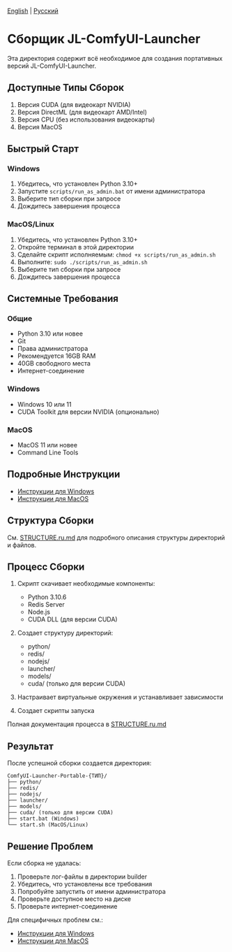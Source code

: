 [English](README.md) | [Русский](README.ru.md)

# Сборщик JL-ComfyUI-Launcher

Эта директория содержит всё необходимое для создания портативных версий JL-ComfyUI-Launcher.

## Доступные Типы Сборок

1. Версия CUDA (для видеокарт NVIDIA)
2. Версия DirectML (для видеокарт AMD/Intel)
3. Версия CPU (без использования видеокарты)
4. Версия MacOS

## Быстрый Старт

### Windows
1. Убедитесь, что установлен Python 3.10+
2. Запустите `scripts/run_as_admin.bat` от имени администратора
3. Выберите тип сборки при запросе
4. Дождитесь завершения процесса

### MacOS/Linux
1. Убедитесь, что установлен Python 3.10+
2. Откройте терминал в этой директории
3. Сделайте скрипт исполняемым: `chmod +x scripts/run_as_admin.sh`
4. Выполните: `sudo ./scripts/run_as_admin.sh`
5. Выберите тип сборки при запросе
6. Дождитесь завершения процесса

## Системные Требования

### Общие
- Python 3.10 или новее
- Git
- Права администратора
- Рекомендуется 16GB RAM
- 40GB свободного места
- Интернет-соединение

### Windows
- Windows 10 или 11
- CUDA Toolkit для версии NVIDIA (опционально)

### MacOS
- MacOS 11 или новее
- Command Line Tools

## Подробные Инструкции

- [Инструкции для Windows](README_Windows.ru.md)
- [Инструкции для MacOS](README_MacOS.ru.md)

## Структура Сборки

См. [STRUCTURE.ru.md](STRUCTURE.ru.md) для подробного описания структуры директорий и файлов.

## Процесс Сборки

1. Скрипт скачивает необходимые компоненты:
   - Python 3.10.6
   - Redis Server
   - Node.js
   - CUDA DLL (для версии CUDA)

2. Создает структуру директорий:
   - python/
   - redis/
   - nodejs/
   - launcher/
   - models/
   - cuda/ (только для версии CUDA)

3. Настраивает виртуальные окружения и устанавливает зависимости

4. Создает скрипты запуска

Полная документация процесса в [STRUCTURE.ru.md](STRUCTURE.ru.md)

## Результат

После успешной сборки создается директория:
```
ComfyUI-Launcher-Portable-{ТИП}/
├── python/
├── redis/
├── nodejs/
├── launcher/
├── models/
├── cuda/ (только для версии CUDA)
├── start.bat (Windows)
└── start.sh (MacOS/Linux)
```

## Решение Проблем

Если сборка не удалась:
1. Проверьте лог-файлы в директории builder
2. Убедитесь, что установлены все требования
3. Попробуйте запустить от имени администратора
4. Проверьте доступное место на диске
5. Проверьте интернет-соединение

Для специфичных проблем см.:
- [Инструкции для Windows](README_Windows.ru.md)
- [Инструкции для MacOS](README_MacOS.ru.md)